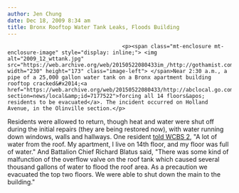 ```yaml
---
author: Jen Chung
date: Dec 18, 2009 8:34 am
title: Bronx Rooftop Water Tank Leaks, Floods Building
---
```


	
										<p><span class="mt-enclosure mt-enclosure-image" style="display: inline;"> <img alt="2009_12_wttank.jpg" src="https://web.archive.org/web/20150522080433im_/http://gothamist.com/attachments/jen/2009_12_wttank.jpg" width="230" height="173" class="image-left"> </span>Near 2:30 a.m., a pipe of a 25,000 gallon water tank on a Bronx apartment building rooftop cracked&#x2014;<a href="https://web.archive.org/web/20150522080433/http://abclocal.go.com/wabc/story?section=news/local&amp;id=7177522">forcing all 14 floors&apos; residents to be evacuated</a>. The incident occurred on Holland Avenue, in the Olinville section.</p>

<p>Residents were allowed to return, though heat and water were shut off during the initial repairs (they are being restored now), with water running down windows, walls and hallways.  One resident <a href="https://web.archive.org/web/20150522080433/http://wcbstv.com/topstories/water.tank.bronx.2.1377666.html">told WCBS 2</a>, &quot;A lot of water from the roof. My apartment, I live on 14th floor, and my floor was full of water.&quot; And Battalion Chief Richard Blatus said, &quot;There was some kind of malfunction of the overflow valve on the roof tank which caused several thousand gallons of water to flood the roof area. As a precaution we evacuated the top two floors. We were able to shut down the main to the building.&quot; </p>					
										
									
				